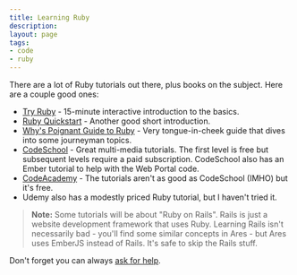 ```yaml
---
title: Learning Ruby
description:
layout: page
tags: 
- code
- ruby
---
```


There are a lot of Ruby tutorials out there, plus books on the subject. Here are a couple good ones:

* [Try Ruby](http://tryruby.org/) - 15-minute interactive introduction to the basics.
* [Ruby Quickstart](https://www.ruby-lang.org/en/documentation/quickstart/) - Another good short introduction.
* [Why's Poignant Guide to Ruby](http://www.rubyinside.com/media/poignant-guide.pdf) - Very tongue-in-cheek guide that dives into some journeyman topics.
* [CodeSchool](https://www.codeschool.com/paths/ruby) - Great multi-media tutorials.  The first level is free but subsequent levels require a paid subscription.  CodeSchool also has an Ember tutorial to help with the Web Portal code.
* [CodeAcademy](https://www.codecademy.com/) - The tutorials aren't as good as CodeSchool (IMHO) but it's free.
* Udemy also has a modestly priced Ruby tutorial, but I haven't tried it.

> <i class="fa fa-exclamation-triangle"></i> **Note:** Some tutorials will be about "Ruby on Rails". Rails is just a website development framework that uses Ruby. Learning Rails isn't necessarily bad - you'll find some similar concepts in Ares - but Ares uses EmberJS instead of Rails. It's safe to skip the Rails stuff.

Don't forget you can always [ask for help](/feedback). 
